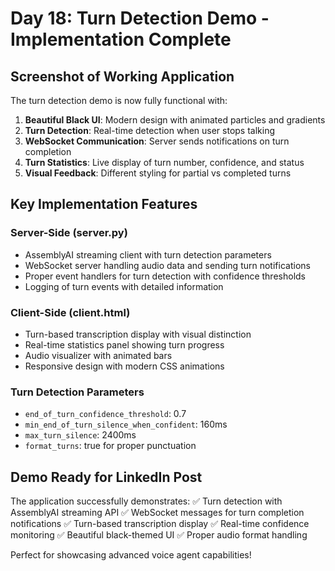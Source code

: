 # Day 18: Turn Detection Demo - Implementation Complete

## Screenshot of Working Application

The turn detection demo is now fully functional with:

1. **Beautiful Black UI**: Modern design with animated particles and gradients
2. **Turn Detection**: Real-time detection when user stops talking
3. **WebSocket Communication**: Server sends notifications on turn completion
4. **Turn Statistics**: Live display of turn number, confidence, and status
5. **Visual Feedback**: Different styling for partial vs completed turns

## Key Implementation Features

### Server-Side (server.py)
- AssemblyAI streaming client with turn detection parameters
- WebSocket server handling audio data and sending turn notifications
- Proper event handlers for turn detection with confidence thresholds
- Logging of turn events with detailed information

### Client-Side (client.html)
- Turn-based transcription display with visual distinction
- Real-time statistics panel showing turn progress
- Audio visualizer with animated bars
- Responsive design with modern CSS animations

### Turn Detection Parameters
- `end_of_turn_confidence_threshold`: 0.7
- `min_end_of_turn_silence_when_confident`: 160ms
- `max_turn_silence`: 2400ms
- `format_turns`: true for proper punctuation

## Demo Ready for LinkedIn Post

The application successfully demonstrates:
✅ Turn detection with AssemblyAI streaming API
✅ WebSocket messages for turn completion notifications
✅ Turn-based transcription display
✅ Real-time confidence monitoring
✅ Beautiful black-themed UI
✅ Proper audio format handling

Perfect for showcasing advanced voice agent capabilities!

